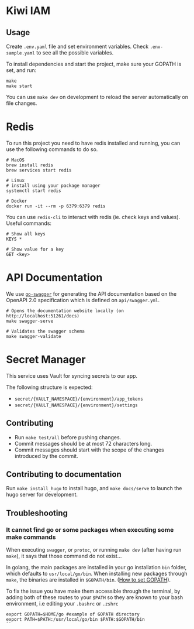 # Kiwi IAM

## Usage

Create `.env.yaml` file and set environment variables. Check `.env-sample.yaml`
to see all the possible variables.

To install dependencies and start the project, make sure your GOPATH is set,
and run:

```
make
make start
```

You can use `make dev` on development to reload the server automatically on file
changes.

# Redis

To run this project you need to have redis installed and running, you can use
the following commands to do so.

```shell
# MacOS
brew install redis
brew services start redis

# Linux
# install using your package manager
systemctl start redis

# Docker
docker run -it --rm -p 6379:6379 redis
```

You can use `redis-cli` to interact with redis (ie. check keys and values).
Useful commands:

```shell
# Show all keys
KEYS *

# Show value for a key
GET <key>
```
# API Documentation

We use [`go-swagger`](https://github.com/go-swagger/go-swagger) for generating the API documentation based on the OpenAPI 2.0 specification which is defined on `api/swagger.yml`.

```shell
# Opens the documentation website locally (on http://localhost:51261/docs)
make swagger-serve

# Validates the swagger schema
make swagger-validate
```

# Secret Manager

This service uses Vault for syncing secrets to our app.

The following structure is expected:

- `secret/{VAULT_NAMESPACE}/{environment}/app_tokens`
- `secret/{VAULT_NAMESPACE}/{environment}/settings`

## Contributing

- Run `make test/all` before pushing changes.
- Commit messages should be at most 72 characters long.
- Commit messages should start with the scope of the changes introduced by the commit.

## Contributing to documentation

Run `make install_hugo` to install hugo, and `make docs/serve` to launch the
hugo server for development.

## Troubleshooting

### It cannot find go or some packages when executing some make commands

When executing `swagger`, or `protoc`, or running `make dev` (after having run `make`), it says that those command do not exist...

In golang, the main packages are installed in your go installation `bin` folder, which defaults to `usr/local/go/bin`. When installing new packages through `make`, the binaries are installed in `$GOPATH/bin`. ([How to set GOPATH](https://github.com/golang/go/wiki/SettingGOPATH)).

To fix the issue you have make them accessible through the terminal, by adding both of these routes to your `$PATH` so they are known to your bash environment, i.e editing your `.bashrc` or `.zshrc`

```shell
export GOPATH=$HOME/go #example of GOPATH directory
export PATH=$PATH:/usr/local/go/bin $PATH:$GOPATH/bin
``

